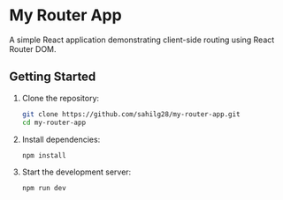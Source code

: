 # My Router App

A simple React application demonstrating client-side routing using React Router DOM.

## Getting Started

1. Clone the repository:
   ```bash
   git clone https://github.com/sahilg28/my-router-app.git
   cd my-router-app
   ```

2. Install dependencies:
   ```bash
   npm install
   ```

3. Start the development server:
   ```bash
   npm run dev
   ```

